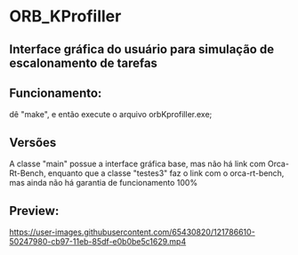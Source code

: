 # ORB_KProfiller

## Interface gráfica do usuário para simulação de escalonamento de tarefas
## Funcionamento: 
dê "make", e então execute o arquivo orbKprofiller.exe; 
## Versões
A classe "main" possue a interface gráfica base, mas não há link com Orca-Rt-Bench, enquanto que a classe "testes3" faz o link com o orca-rt-bench, mas ainda não há garantia de funcionamento 100%
## Preview:  
https://user-images.githubusercontent.com/65430820/121786610-50247980-cb97-11eb-85df-e0b0be5c1629.mp4


